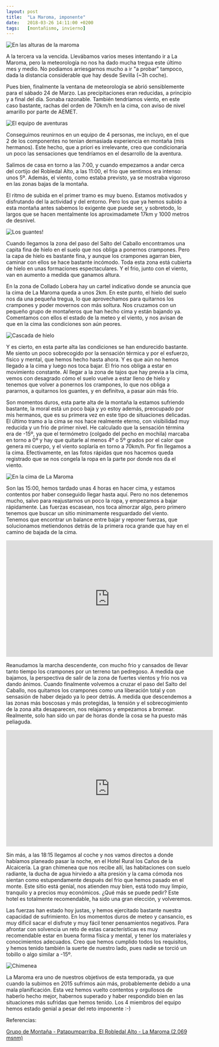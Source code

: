 ```yaml
---
layout: post
title:  "La Maroma, imponente"
date:   2018-03-26 14:11:00 +0200
tags:	[montañismo, invierno]
---
```


![En las alturas de la maroma][altura]

A la tercera va la vencida. Llevábamos varios meses intentando ir a La
Maroma, pero la meteorología no nos ha dado mucha tregua este último mes y
medio. No podiamos arriesgarnos mucho a ir "a probar" tampoco, dada la
distancia considerable que hay desde Sevilla (~3h coche).

Pues bien, finalmente la ventana de meteorología se abrió sensiblemente para
el sábado 24 de Marzo. Las precipitaciones eran reducidas, a principio y a
final del día. Sonaba razonable. También tendríamos viento, en este caso
bastante, rachas del orden de 70km/h en la cima, con aviso de nivel amarillo
por parte de AEMET.

<!--more-->

![El equipo de aventuras][equipo]

Conseguimos reunirnos en un equipo de 4 personas, me incluyo, en el que 2 de
los componentes no tenian demasiada experiencia en montaña (mis hermanos). Este
hecho, que a priori es irrelevante, creo que condicionaría un poco las
sensaciones que tendríamos en el desarrollo de la aventura.

Salimos de casa en torno a las 7:00, y cuando empezamos a andar cerca del
cortijo del Robledal Alto, a las 11:00, el frio que sentimos era intenso: unos
5º. Además, el viento, como estaba previsto, ya se mostraba vigoroso en las
zonas bajas de la montaña.

El ritmo de subida en el primer tramo es muy bueno. Estamos motivados y
disfrutando del la actividad y del entorno. Pero los que ya hemos subido a esta
montaña antes sabemos lo exigente que puede ser, y sobretodo, lo largos que se
hacen mentalmente los aproximadamete 17km y 1000 metros de desnivel.

![Los guantes!][guantes]

Cuando llegamos la zona del paso del Salto del Caballo encontramos una capita
fina de hielo en el suelo que nos obliga a ponernos crampones. Pero la capa de
hielo es bastante fina, y aunque los crampones agarran bien, caminar con ellos
se hace bastante incómodo. Toda esta zona está cubierta de hielo en unas
formaciones espectaculares. Y el frio, junto con el viento, van en aumento a
medida que ganamos altura.

En la zona de Collado Lobera hay un cartel indicativo donde se anuncia que la
cima de La Maroma queda a unos 2km. En este punto, el hielo del suelo nos da
una pequeña tregua, lo que aprovechamos para quitarnos los crampones y poder
movernos con más soltura. Nos cruzamos con un pequeño grupo de montañeros que
han hecho cima y están bajando ya. Comentamos con ellos el estado de la meteo
y el viento, y nos avisan de que en la cima las condiciones son aún peores.


![Cascada de hielo][cascada]

Y es cierto, en esta parte alta las condiciones se han endurecido bastante. Me
siento un poco sobrecogido por la sensación térmica y por el esfuerzo, físico y
mental, que hemos hecho hasta ahora. Y es que aún no hemos llegado a la cima y
luego nos toca bajar. El frio nos obliga a estar en movimiento constante.
Al llegar a la zona de tajos que hay previa a la cima, vemos con desagrado cómo
el suelo vuelve a estar lleno de hielo y tenemos que volver a ponernos los
crampones, lo que nos obliga a pararnos, a quitarnos los guantes, y en
definitva, a pasar aún más frio.

Son momentos duros, esta parte alta de la montaña la estamos sufriendo
bastante, la moral está un poco baja y yo estoy además, preocupado por mis
hermanos, que es su primera vez en este tipo de situaciones delicadas.
El último tramo a la cima se nos hace realmente eterno, con visibilidad muy
reducida y un frio de primer nivel. He calculado que la sensación términa era
de -15º, ya que el termómetro (colgado del pecho en mochila) marcaba en torno
a 0º y hay que quitarle al menos 4º o 5º grados por el calor que genera mi
cuerpo, y el viento soplaría en torno a 70km/h.
Por fin llegamos a la cima. Efectivamente, en las fotos rápidas que nos hacemos
queda registrado que se nos congela la ropa en la parte por donde nos da el
viento.

![En la cima de La Maroma][cima]

Son las 15:00, hemos tardado unas 4 horas en hacer cima, y estamos contentos
por haber conseguido llegar hasta aquí. Pero no nos detenemos mucho, salvo
para reajustarnos un poco la ropa, y empezamos a bajar rápidamente.
Las fuerzas escasean, nos toca almorzar algo, pero primero tenemos que buscar
un sitio minimamente resguardado del viento. Tenemos que encontrar un balance
entre bajar y reponer fuerzas, que solucionamos metiendonos detrás de la
primera roca grande que hay en el camino de bajada de la cima.

<center>
<iframe width="560" height="315"
	src="https://www.youtube-nocookie.com/embed/YbyawISEsC0" frameborder="0" allow="autoplay; encrypted-media" allowfullscreen>
</iframe>
</center>

Reanudamos la marcha descendente, con mucho frio y cansados de llevar tanto
tiempo los crampones por un terreno tan pedregoso. A medida que bajamos,
la perspectiva de salir de la zona de fuertes vientos y frio nos va dando
ánimos. Cuando finalmente volvemos a cruzar el paso del Salto del Caballo,
nos quitamos los crampones como una liberación total y con sensasión de haber
dejado ya lo peor detrás.
A medida que descendemos a las zonas más boscosas y más protegidas, la tensión
y el sobrecogimiento de la zona alta desaparecen, nos relajamos y empezamos
a bromear. Realmente, solo han sido un par de horas donde la cosa se ha puesto
más peliaguda.

<center>
<iframe width="560" height="315"
	src="https://www.youtube-nocookie.com/embed/Gvv8H4P6IIU" frameborder="0" allow="autoplay; encrypted-media" allowfullscreen>
</iframe>
</center>

Sin más, a las 18:15 llegamos al coche y nos vamos directos a donde habíamos
planeado pasar la noche, en el Hotel Rural los Caños de la Alcaicería.
La gran chimenea que nos recibe allí, las habitaciones con suelo radiante,
la ducha de agua hirviedo a alta presión y la cama cómoda nos sientan como
estupendamente después del frio que hemos pasado en el monte.
Este sitio está genial, nos atienden muy bien, está todo muy limpio, tranquilo
y a precios muy económicos. ¿Qué más se puede pedir? Este hotel es totalmente
recomendable, ha sido una gran elección, y volveremos.

Las fuerzas han estado hoy justas, y hemos ejercitado bastante nuestra
capacidad de sufrimiento. En los momentos duros de meteo y cansancio, es muy
dificil sacar el disfrute y muy fácil tener pensamientos negativos.
Para afrontar con solvencia un reto de estas características es muy
recomendable estar en buena forma física y mental, y tener los materiales y
conocimientos adecuados. Creo que hemos cumplido todos los requisitos, y hemos
tenido también la suerte de nuestro lado, pues nadie se torció un tobillo o
algo similar a -15º.

![Chimenea][chimenea]

La Maroma era uno de nuestros objetivos de esta temporada, ya que cuando
la subimos en 2015 sufrimos aún más, probablemente debido a una mala
planificación. Esta vez hemos vuelto contentos y orgullosos de haberlo hecho
mejor, habernos superado y haber respondido bien en las situaciones más sufridas
que hemos tenido. Los 4 miembros del equipo hemos estado genial a pesar del
reto imponente :-)

Referencias:

[Grupo de Montaña - Patapumparriba, El Robledal Alto - La Maroma (2.069 msnm)][gmp]

[gmp]:			http://gmpatapumparriba.blogspot.com.es/2013/03/el-robledal-alto-la-maroma-2069-mts.html 
[equipo]:		{{site.url}}/assets/20180326-01-maroma-equipo.png
[cima]:			{{site.url}}/assets/20180326-02-maroma-cima.png
[guantes]:		{{site.url}}/assets/20180326-03-maroma-guantes.png
[cascada]:		{{site.url}}/assets/20180326-04-maroma-cascada.png
[altura]:		{{site.url}}/assets/20180326-05-maroma-altura.png
[chimenea]:		{{site.url}}/assets/20180326-06-maroma-chimenea.png
